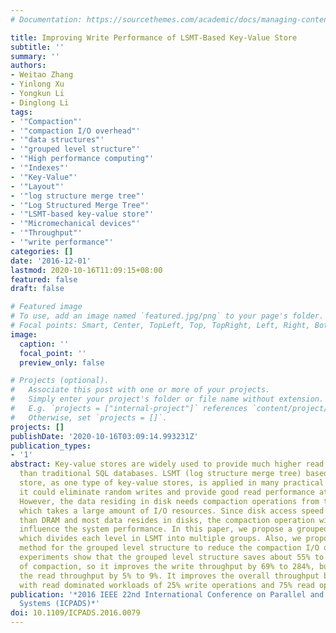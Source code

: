 ```yaml
---
# Documentation: https://sourcethemes.com/academic/docs/managing-content/

title: Improving Write Performance of LSMT-Based Key-Value Store
subtitle: ''
summary: ''
authors:
- Weitao Zhang
- Yinlong Xu
- Yongkun Li
- Dinglong Li
tags:
- '"Compaction"'
- '"compaction I/O overhead"'
- '"data structures"'
- '"grouped level structure"'
- '"High performance computing"'
- '"Indexes"'
- '"Key-Value"'
- '"Layout"'
- '"log structure merge tree"'
- '"Log Structured Merge Tree"'
- '"LSMT-based key-value store"'
- '"Micromechanical devices"'
- '"Throughput"'
- '"write performance"'
categories: []
date: '2016-12-01'
lastmod: 2020-10-16T11:09:15+08:00
featured: false
draft: false

# Featured image
# To use, add an image named `featured.jpg/png` to your page's folder.
# Focal points: Smart, Center, TopLeft, Top, TopRight, Left, Right, BottomLeft, Bottom, BottomRight.
image:
  caption: ''
  focal_point: ''
  preview_only: false

# Projects (optional).
#   Associate this post with one or more of your projects.
#   Simply enter your project's folder or file name without extension.
#   E.g. `projects = ["internal-project"]` references `content/project/deep-learning/index.md`.
#   Otherwise, set `projects = []`.
projects: []
publishDate: '2020-10-16T03:09:14.993231Z'
publication_types:
- '1'
abstract: Key-value stores are widely used to provide much higher read and write throughput
  than traditional SQL databases. LSMT (log structure merge tree) based key-value
  store, as one type of key-value stores, is applied in many practical systems since
  it could eliminate random writes and provide good read performance at the same time.
  However, the data residing in disk needs compaction operations from time to time,
  which takes a large amount of I/O resources. Since disk access speed is much slower
  than DRAM and most data resides in disks, the compaction operation will significantly
  influence the system performance. In this paper, we propose a grouped level structure,
  which divides each level in LSMT into multiple groups. Also, we propose a new compaction
  method for the grouped level structure to reduce the compaction I/O overhead. Our
  experiments show that the grouped level structure saves about 55% to 78% I/O resource
  of compaction, so it improves the write throughput by 69% to 284%, but only reduces
  the read throughput by 5% to 9%. It improves the overall throughput by 30% to 69%
  with read dominated workloads of 25% write operations and 75% read operations.
publication: '*2016 IEEE 22nd International Conference on Parallel and Distributed
  Systems (ICPADS)*'
doi: 10.1109/ICPADS.2016.0079
---
```


